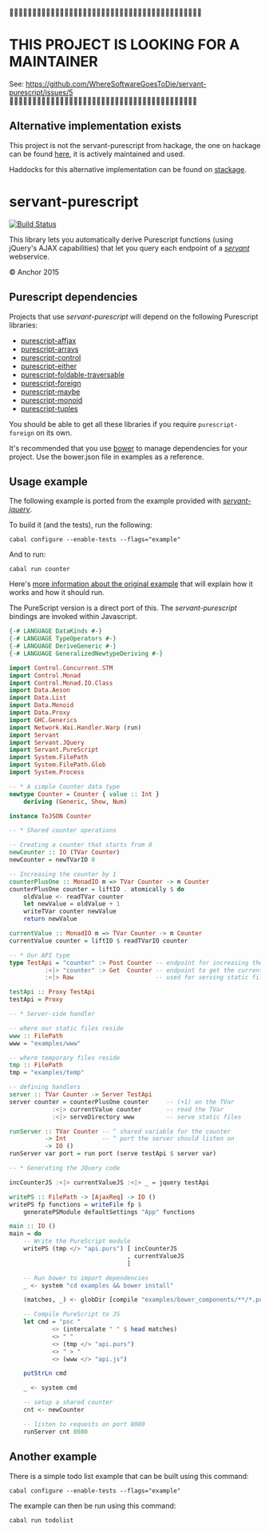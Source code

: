 🔴🔴🔴🔴🔴🔴🔴🔴🔴🔴🔴🔴🔴🔴🔴🔴🔴🔴🔴🔴🔴🔴🔴🔴🔴🔴🔴🔴🔴🔴🔴🔴🔴🔴🔴🔴🔴🔴🔴🔴🔴🔴
# THIS PROJECT IS LOOKING FOR A MAINTAINER

See: https://github.com/WhereSoftwareGoesToDie/servant-purescript/issues/5
🔴🔴🔴🔴🔴🔴🔴🔴🔴🔴🔴🔴🔴🔴🔴🔴🔴🔴🔴🔴🔴🔴🔴🔴🔴🔴🔴🔴🔴🔴🔴🔴🔴🔴🔴🔴🔴🔴🔴🔴🔴

## Alternative implementation exists

This project is not the servant-purescript from hackage, the one on hackage can be found [here](https://github.com/eskimor/servant-purescript), it is actively maintained and used.

Haddocks for this alternative implementation can be found on [stackage](https://www.stackage.org/nightly/package/servant-purescript).

# servant-purescript

[![Build Status](https://travis-ci.org/anchor/servant-purescript.svg?branch=master)](https://travis-ci.org/anchor/servant-purescript)

This library lets you automatically derive Purescript functions (using jQuery's AJAX capabilities) that let you query each endpoint of a [*servant*](http://haskell-servant.github.io) webservice.

© Anchor 2015

## Purescript dependencies

Projects that use *servant-purescript* will depend on the following Purescript libraries:

* [purescript-affjax](https://github.com/slamdata/purescript-affjax)
* [purescript-arrays](https://github.com/purescript/purescript-arrays)
* [purescript-control](https://github.com/purescript/purescript-control)
* [purescript-either](https://github.com/purescript/purescript-either)
* [purescript-foldable-traversable](https://github.com/purescript/purescript-foldable-traversable)
* [purescript-foreign](https://github.com/purescript/purescript-foreign)
* [purescript-maybe](https://github.com/purescript/purescript-maybe)
* [purescript-monoid](https://github.com/purescript/purescript-monoid)
* [purescript-tuples](https://github.com/purescript/purescript-tuples)

You should be able to get all these libraries if you require `purescript-foreign` on its own.

It's recommended that you use [bower](http://bower.io) to manage dependencies for your project. Use the bower.json file in examples as a reference.

## Usage example

The following example is ported from the example provided with [*servant-jquery*](https://github.com/haskell-servant/servant-jquery).

To build it (and the tests), run the following:

`cabal configure --enable-tests --flags="example"`

And to run:

`cabal run counter`

Here's [more information about the original example](https://github.com/haskell-servant/servant-jquery/tree/master/examples#examples) that will explain how it works and how it should run.

The PureScript version is a direct port of this. The *servant-purescript* bindings are invoked within Javascript.

```haskell
{-# LANGUAGE DataKinds #-}
{-# LANGUAGE TypeOperators #-}
{-# LANGUAGE DeriveGeneric #-}
{-# LANGUAGE GeneralizedNewtypeDeriving #-}

import Control.Concurrent.STM
import Control.Monad
import Control.Monad.IO.Class
import Data.Aeson
import Data.List
import Data.Monoid
import Data.Proxy
import GHC.Generics
import Network.Wai.Handler.Warp (run)
import Servant
import Servant.JQuery
import Servant.PureScript
import System.FilePath
import System.FilePath.Glob
import System.Process

-- * A simple Counter data type
newtype Counter = Counter { value :: Int }
    deriving (Generic, Show, Num)

instance ToJSON Counter

-- * Shared counter operations

-- Creating a counter that starts from 0
newCounter :: IO (TVar Counter)
newCounter = newTVarIO 0

-- Increasing the counter by 1
counterPlusOne :: MonadIO m => TVar Counter -> m Counter
counterPlusOne counter = liftIO . atomically $ do
    oldValue <- readTVar counter
    let newValue = oldValue + 1
    writeTVar counter newValue
    return newValue

currentValue :: MonadIO m => TVar Counter -> m Counter
currentValue counter = liftIO $ readTVarIO counter

-- * Our API type
type TestApi = "counter" :> Post Counter -- endpoint for increasing the counter
          :<|> "counter" :> Get  Counter -- endpoint to get the current value
          :<|> Raw                       -- used for serving static files

testApi :: Proxy TestApi
testApi = Proxy

-- * Server-side handler

-- where our static files reside
www :: FilePath
www = "examples/www"

-- where temporary files reside
tmp :: FilePath
tmp = "examples/temp"

-- defining handlers
server :: TVar Counter -> Server TestApi
server counter = counterPlusOne counter     -- (+1) on the TVar
            :<|> currentValue counter       -- read the TVar
            :<|> serveDirectory www         -- serve static files

runServer :: TVar Counter -- ^ shared variable for the counter
          -> Int          -- ^ port the server should listen on
          -> IO ()
runServer var port = run port (serve testApi $ server var)

-- * Generating the JQuery code

incCounterJS :<|> currentValueJS :<|> _ = jquery testApi

writePS :: FilePath -> [AjaxReq] -> IO ()
writePS fp functions = writeFile fp $
    generatePSModule defaultSettings "App" functions

main :: IO ()
main = do
    -- Write the PureScript module
    writePS (tmp </> "api.purs") [ incCounterJS
                                 , currentValueJS
                                 ]

    -- Run bower to import dependencies
    _ <- system "cd examples && bower install"

    (matches, _) <- globDir [compile "examples/bower_components/**/*.purs"] "."

    -- Compile PureScript to JS
    let cmd = "psc "
            <> (intercalate " " $ head matches)
            <> " "
            <> (tmp </> "api.purs")
            <> " > "
            <> (www </> "api.js")

    putStrLn cmd

    _ <- system cmd

    -- setup a shared counter
    cnt <- newCounter

    -- listen to requests on port 8080
    runServer cnt 8080
```

## Another example

There is a simple todo list example that can be built using this command:

`cabal configure --enable-tests --flags="example"`

The example can then be run using this command:

`cabal run todolist`
